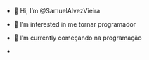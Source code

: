 - 👋 Hi, I’m @SamuelAlvezVieira
- 👀 I’m interested in  me tornar programador
- 🌱 I’m currently  começando na programação

-

<!---
SamuelAlvezVieira/SamuelAlvezVieira is a ✨ special ✨ repository because its `README.md` (this file) appears on your GitHub profile.
You can click the Preview link to take a look at your changes.
--->
